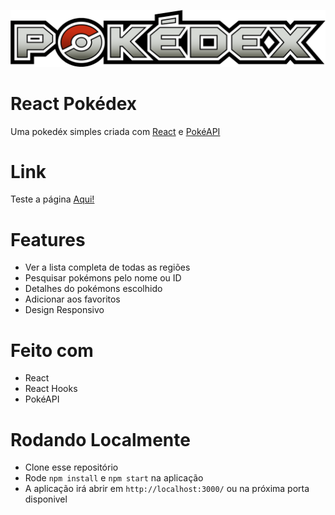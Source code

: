 ![](src/assets/logo.png)
# React Pokédex

Uma pokedéx simples criada com [React](https://reactjs.org) e [PokéAPI](https://pokeapi.co)

# Link

Teste a página [Aqui!](https://jv-monteiro.github.io/react-pokedex/)

# Features

- Ver a lista completa de todas as regiões 
- Pesquisar pokémons pelo nome ou ID
- Detalhes do pokémons escolhido
- Adicionar aos favoritos
- Design Responsivo

# Feito com

- React
- React Hooks
- PokéAPI

# Rodando Localmente
- Clone esse repositório
- Rode `npm install` e `npm start` na aplicação
- A aplicação irá abrir em `http://localhost:3000/` ou na próxima porta disponivel
